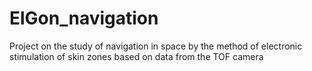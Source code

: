 # ElGon_navigation
Project on the study of navigation in space by the method of electronic stimulation of skin zones based on data from the TOF camera
